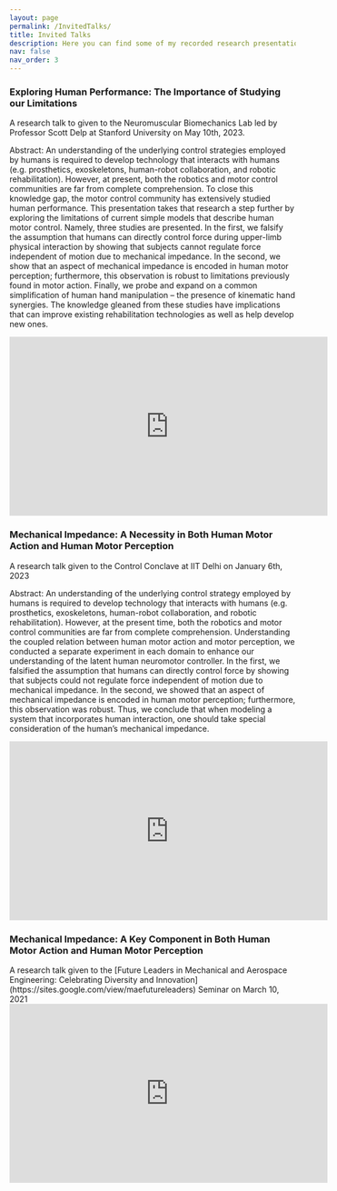 ```yaml
---
layout: page
permalink: /InvitedTalks/
title: Invited Talks
description: Here you can find some of my recorded research presentations.
nav: false
nav_order: 3
---
```


<h3>Exploring Human Performance: The Importance of Studying our Limitations</h3>
A research talk to given to the Neuromuscular Biomechanics Lab led by Professor Scott Delp at Stanford University on May 10th, 2023.

Abstract: An understanding of the underlying control strategies employed by humans is required to develop technology that interacts with humans (e.g. prosthetics, exoskeletons, human-robot collaboration, and robotic rehabilitation). However, at present, both the robotics and motor control communities are far from complete comprehension. To close this knowledge gap, the motor control community has extensively studied human performance. This presentation takes that research a step further by exploring the limitations of current simple models that describe human motor control. Namely, three studies are presented. In the first, we falsify the assumption that humans can directly control force during upper-limb physical interaction by showing that subjects cannot regulate force independent of motion due to mechanical impedance. In the second, we show that an aspect of mechanical impedance is encoded in human motor perception; furthermore, this observation is robust to limitations previously found in motor action. Finally, we probe and expand on a common simplification of human hand manipulation – the presence of kinematic hand synergies. The knowledge gleaned from these studies have implications that can improve existing rehabilitation technologies as well as help develop new ones.

<iframe width="560" height="315" src="https://www.youtube.com/embed/_HzFWXXycdQ?si=VI_uSXs5RBiJt0wZ" title="YouTube video player" frameborder="0" allow="accelerometer; autoplay; clipboard-write; encrypted-media; gyroscope; picture-in-picture; web-share" allowfullscreen></iframe><br>

<h3>Mechanical Impedance: A Necessity in Both Human Motor Action and Human Motor Perception</h3>
A research talk given to the Control Conclave at IIT Delhi on January 6th, 2023

Abstract: An understanding of the underlying control strategy employed by humans is required to develop technology that interacts with humans (e.g. prosthetics, exoskeletons, human-robot collaboration, and robotic rehabilitation). However, at the present time, both the robotics and motor control communities are far from complete comprehension. Understanding the coupled relation between human motor action and motor perception, we conducted a separate experiment in each domain to enhance our understanding of the latent human neuromotor controller. In the first, we falsified the assumption that humans can directly control force by showing that subjects could not regulate force independent of motion due to mechanical impedance. In the second, we showed that an aspect of mechanical impedance is encoded in human motor perception; furthermore, this observation was robust. Thus, we conclude that when modeling a system that incorporates human interaction, one should take special consideration of the human’s mechanical impedance.

<iframe width="560" height="315" src="https://www.youtube.com/embed/krYA78Jk1Gg" title="YouTube video player" frameborder="0" allow="accelerometer; autoplay; clipboard-write; encrypted-media; gyroscope; picture-in-picture; web-share" allowfullscreen></iframe><br>

<h3>Mechanical Impedance: A Key Component in Both Human Motor Action and Human Motor Perception</h3>
A research talk given to the [Future Leaders in Mechanical and Aerospace Engineering: Celebrating Diversity and Innovation](https://sites.google.com/view/maefutureleaders) Seminar on March 10, 2021

<iframe width="560" height="315" src="https://www.youtube.com/embed/MAeoH3HkHOg" title="YouTube video player" frameborder="0" allow="accelerometer; autoplay; clipboard-write; encrypted-media; gyroscope; picture-in-picture; web-share" allowfullscreen></iframe><br>